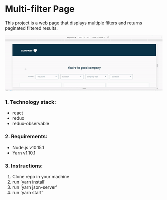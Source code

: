 # Multi-filter Page
This project is a web page that displays multiple filters and returns paginated filtered results.

![](multi-filter.gif)

### 1. Technology stack:

- react
- redux
- redux-observable


### 2. Requirements:

- Node.js v10.15.1
- Yarn v1.10.1


### 3. Instructions:

1. Clone repo in your machine
2. run 'yarn install'
3. run 'yarn json-server'
4. run 'yarn start'

